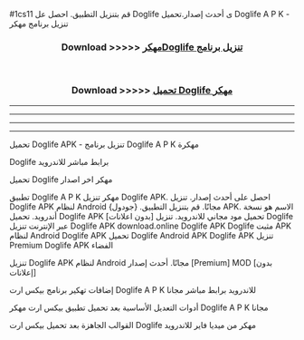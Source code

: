 #1cs11 قم بتنزيل التطبيق. احصل عل Doglife  ى أحدث إصدار.تحميل Doglife  A P K - تنزيل برنامج مهكر



<div align="center">
<h3>Download >>>>> <a href="https://ar-sites.web.app/?ar= Doglife ">مهكرDoglife  تنزيل برنامج</a></h3><br>

<h3>Download >>>>> <a href="https://ar-sites.web.app/?ar= Doglife ">تحميل Doglife  مهكر</a></h3>
</div>


----------------------------------------------------------

----------------------------------------------------------

----------------------------------------------------------

----------------------------------------------------------


تحميل Doglife  APK - تنزيل برنامج Doglife  A P K مهكرة

Doglife  برابط مباشر للاندرويد

تحميل Doglife  مهكر اخر اصدار

تطبيق Doglife  A P K مهكر
تنزيل Doglife  APK. احصل على أحدث إصدار.
تنزيل Doglife  APK لنظام Android مجانًا.
قم بتنزيل التطبيق. {جودول} APK. الاسم هو نسخة أندرويد.
تحميل Doglife  APK [بدون اعلانات]
تحميل مود مجاني للاندرويد.
تنزيل Doglife  عبر الإنترنت
تنزيل Doglife  APK
download.online Doglife  APK
Doglife  مثبت APK لنظام Android
Doglife  APK
تحميل Doglife  Android APK
Doglife  APK تنزيل Premium
Doglife  APK الفضاء

تنزيل Doglife  APK لنظام Android مجانًا. أحدث إصدار [Premium] MOD [بدون إعلانات]

إضافات تهكير برنامج بيكس ارت Doglife  A P K للاندرويد برابط مباشر مجانا

أدوات التعديل الأساسية بعد تحميل تطبيق بيكس ارت مهكر Doglife  A P K مجانا

القوالب الجاهزة بعد تحميل بيكس ارت Doglife  مهكر من ميديا فاير للاندرويد



